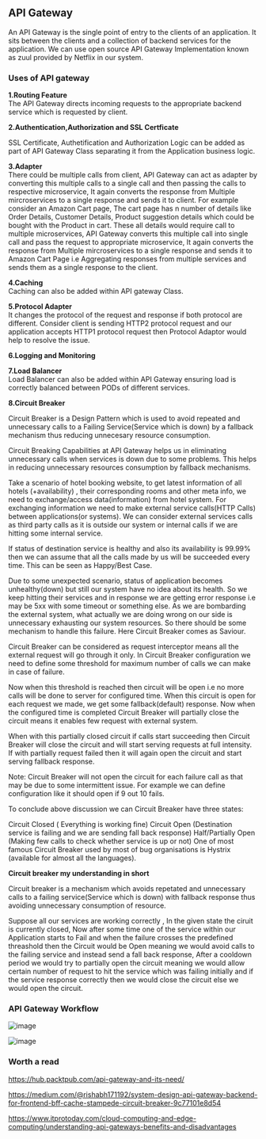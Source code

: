 ## API Gateway

An API Gateway is the single point of entry to the clients of an application. It sits between the clients and a collection of backend services for the application.
We can use open source API Gateway Implementation known as zuul provided by Netflix in our system.

### Uses of API gateway

**1.Routing Feature**</br>
The API Gateway directs incoming requests to the appropriate backend service which is requested  by client.

**2.Authentication,Authorization and SSL Certficate**

SSL Certificate, Authetification and Authorization Logic can be added as part of API Gateway Class separating it from the Application business logic.

**3.Adapter**</br>
There could be multiple calls from client, API Gateway can act as adapter by converting this multiple calls to a single call and then passing the calls to respective microservice, It again converts the response from Multiple mircroservices to a single response and sends it to client. For example consider an Amazon Cart page, The cart page has n number of details like Order Details, Customer Details, Product suggestion details which could be bought with the Product in cart. These all details would require call to multiple microservices, API Gateway converts this multiple call into single call and pass the request to appropriate microservice, It again converts the response from Multiple mircroservices to a single response and sends it to Amazon Cart Page i.e Aggregating responses from multiple services and sends them as a single response to the client.


**4.Caching**</br>
Caching can also be added within API gateway Class.

**5.Protocol Adapter**</br>
It changes the protocol of the request and response if both protocol are different. Consider client is sending HTTP2 protocol request and our application accepts HTTP1 
protocol request then Protocol Adaptor would help to resolve the issue.

**6.Logging and Monitoring**

**7.Load Balancer**</br>
Load Balancer can also be added within API Gateway ensuring load is correctly balanced between PODs of different services.

**8.Circuit Breaker**</br>

Circuit Breaker is a Design Pattern which is used to avoid repeated and unnecessary calls to a Failing Service(Service which is down) by a fallback mechanism thus reducing unnecesary resource consumption.

Circuit Breaking Capabilities at API Gateway helps us in eliminating unnecessary calls when services is down due to some problems. This helps in reducing unnecessary resources consumption by fallback mechanisms.

Take a scenario of hotel booking website, to get latest information of all hotels (+availability) , their corresponding rooms and other meta info, we need to exchange/access data(information) from hotel system. For exchanging information we need to make external service calls(HTTP Calls) between applications(or systems). We can consider external services calls as third party calls as it is outside our system or internal calls if we are hitting some internal service.

If status of destination service is healthy and also its availability is 99.99% then we can assume that all the calls made by us will be succeeded every time. This can be seen as Happy/Best Case.

Due to some unexpected scenario, status of application becomes unhealthy(down) but still our system have no idea about its health. So we keep hitting their services and in response we are getting error response i.e may be 5xx with some timeout or something else. As we are bombarding the external system, what actually we are doing wrong on our side is unnecessary exhausting our system resources. So there should be some mechanism to handle this failure. Here Circuit Breaker comes as Saviour.

Circuit Breaker can be considered as request interceptor means all the external request will go through it only. In Circuit Breaker configuration we need to define some threshold for maximum number of calls we can make in case of failure.

Now when this threshold is reached then circuit will be open i.e no more calls will be done to server for configured time. When this circuit is open for each request we made, we get some fallback(default) response. Now when the configured time is completed Circuit Breaker will partially close the circuit means it enables few request with external system.

When with this partially closed circuit if calls start succeeding then Circuit Breaker will close the circuit and will start serving requests at full intensity. If with partially request failed then it will again open the circuit and start serving fallback response.

Note: Circuit Breaker will not open the circuit for each failure call as that may be due to some intermittent issue. For example we can define configuration like it should open if 9 out 10 fails.

To conclude above discussion we can Circuit Breaker have three states:

Circuit Closed ( Everything is working fine)
Circuit Open (Destination service is failing and we are sending fall back response)
Half/Partially Open (Making few calls to check whether service is up or not)
One of most famous Circuit Breaker used by most of bug organisations is Hystrix (available for almost all the languages).


**Circuit breaker my understanding in short**


Circuit breaker is a mechanism which avoids repetated and unnecessary calls to a failing service(Service which is down) with fallback response thus avoiding unnecessary consumption of resource.

Suppose all our services are working correctly , In the given state the ciruit is currently closed, Now after some time one of the service within our Application starts to Fail and when the failure crosses the predefined threashold then the Circuit would be Open meaning we would avoid calls to the failing service and instead send a fall back response, After a cooldown period we would try to partially open the circuit meaning we would allow certain number of request to hit the service which was failing initially and if the service response correctly then we would close the circuit else we would open the circuit.



### API Gateway Workflow

![image](https://user-images.githubusercontent.com/52998083/220303233-918604d0-a923-44dd-92be-62d7fa55c7f9.png)

![image](https://user-images.githubusercontent.com/52998083/220307377-84c7dbcb-bf5f-4900-9fa8-669c73202e3e.png)


### Worth a read

https://hub.packtpub.com/api-gateway-and-its-need/

https://medium.com/@rishabh171192/system-design-api-gateway-backend-for-frontend-bff-cache-stampede-circuit-breaker-9c77101e8d54

https://www.itprotoday.com/cloud-computing-and-edge-computing/understanding-api-gateways-benefits-and-disadvantages



